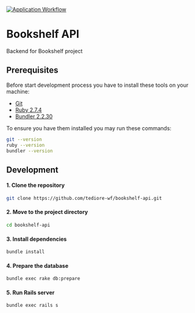 [![Application Workflow](https://github.com/tediore-wf/bookshelf-api/actions/workflows/application.yaml/badge.svg)](https://github.com/tediore-wf/bookshelf-api/actions/workflows/application.yaml)

# Bookshelf API

Backend for Bookshelf project

## Prerequisites

Before start development process you have to install these tools on your machine:

- [Git](https://git-scm.com/downloads)
- [Ruby 2.7.4](https://www.ruby-lang.org/en/news/2021/07/07/ruby-2-7-4-released/)
- [Bundler 2.2.30](https://rubygems.org/gems/bundler/versions/2.2.30)

To ensure you have them installed you may run these commands:

```bash
git --version
ruby --version
bundler --version
```

## Development

#### 1. Clone the repository

```bash
git clone https://github.com/tediore-wf/bookshelf-api.git
```

#### 2. Move to the project directory

```bash
cd bookshelf-api
```

#### 3. Install dependencies

```bash
bundle install
```

#### 4. Prepare the database

```bash
bundle exec rake db:prepare
```

#### 5. Run Rails server

```bash
bundle exec rails s
```
